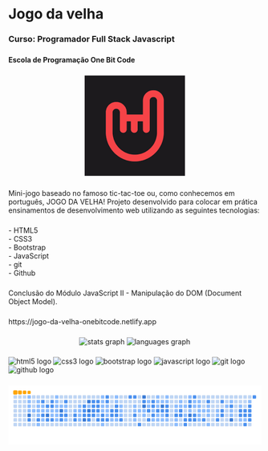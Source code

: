 <h1 align="left">Jogo da velha</h1>

###

<h3 align="left">Curso: Programador Full Stack Javascript</h3>

###

<h4 align="left">Escola de Programação One Bit Code</h4>

###

<div align="center">
  <img height="200" src="./imagens/onebitcode.png"  />
</div>

###

<p align="left">Mini-jogo baseado no famoso tic-tac-toe ou, como conhecemos em português, JOGO DA VELHA! Projeto desenvolvido para colocar em prática ensinamentos de desenvolvimento web utilizando as seguintes tecnologias:</p>

###

<p align="left">- HTML5<br>- CSS3<br>- Bootstrap<br>- JavaScript<br>- git<br>- Github</p>

###

<p align="left">Conclusão do Módulo JavaScript II - Manipulação do DOM (Document Object Model).</p>

###

<p align="left">https://jogo-da-velha-onebitcode.netlify.app</p>

###

<div align="center">
  <img src="https://github-readme-stats.vercel.app/api?username=ccampa896&hide_title=false&hide_rank=false&show_icons=true&include_all_commits=true&count_private=true&disable_animations=false&theme=dracula&locale=en&hide_border=false&order=1" height="150" alt="stats graph"  />
  <img src="https://github-readme-stats.vercel.app/api/top-langs?username=ccampa896&locale=en&hide_title=false&layout=compact&card_width=320&langs_count=5&theme=dracula&hide_border=false&order=2" height="150" alt="languages graph"  />
</div>

###

<div align="left">
  <img src="https://cdn.jsdelivr.net/gh/devicons/devicon/icons/html5/html5-original.svg" height="40" width="52" alt="html5 logo"  />
  <img src="https://cdn.jsdelivr.net/gh/devicons/devicon/icons/css3/css3-original.svg" height="40" width="52" alt="css3 logo"  />
  <img src="https://cdn.jsdelivr.net/gh/devicons/devicon/icons/bootstrap/bootstrap-original.svg" height="40" width="52" alt="bootstrap logo"  />
  <img src="https://cdn.jsdelivr.net/gh/devicons/devicon/icons/javascript/javascript-original.svg" height="40" width="52" alt="javascript logo"  />
  <img src="https://cdn.jsdelivr.net/gh/devicons/devicon/icons/git/git-original.svg" height="40" width="52" alt="git logo"  />
  <img src="https://cdn.jsdelivr.net/gh/devicons/devicon/icons/github/github-original.svg" height="40" width="52" alt="github logo"  />
</div>

###

<img src="./imagens/github-contribution-grid-snake.gif" alt="Snake animation" />

###

